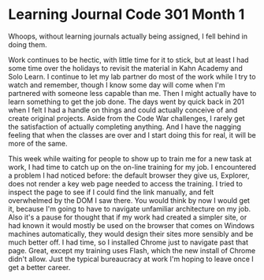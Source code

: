 # Learning Journal Code 301 Month 1

Whoops, without learning journals actually being assigned, I fell behind in doing them.

Work continues to be hectic, with little time for it to stick, but at least I had some time over the holidays to revisit the material in Kahn Academy and Solo Learn.  I continue to let my lab partner do most of the work while I try to watch and remember, though I know some day will come when I'm partnered with someone less capable than me.  Then I might actually have to learn something to get the job done.  The days went by quick back in 201 when I felt I had a handle on things and could actually conceive of and create original projects.  Aside from the Code War challenges, I rarely get the satisfaction of actually completing anything.  And I have the nagging feeling that when the classes are over and I start doing this for real, it will be more of the same.

This week while waiting for people to show up to train me for a new task at work, I had time to catch up on the on-line training for my job.  I encountered a problem I had noticed before: the default browser they give us, Explorer, does not render a key web page needed to access the training.  I tried to inspect the page to see if I could find the link manually, and felt overwhelmed by the DOM I saw there.  You would think by now I would get it, because I'm going to have to navigate unfamiliar architecture on my job.  Also it's a pause for thought that if my work had created a simpler site, or had known it would mostly be used on the browser that comes on Windows machines automatically, they would design their sites more sensibly and be much better off.  I had time, so I installed Chrome just to navigate past that page.  Great, except my training uses Flash, which the new install of Chrome didn't allow.  Just the typical bureaucracy at work I'm hoping to leave once I get a better career.
